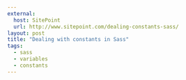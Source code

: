 ```yaml
---
external:
  host: SitePoint
  url: http://www.sitepoint.com/dealing-constants-sass/
layout: post
title: "Dealing with constants in Sass"
tags:
  - sass
  - variables
  - constants
---
```


